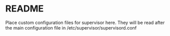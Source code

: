 # README

Place custom configuration files for supervisor here. They will be read after the main configuration file in /etc/supervisor/supervisord.conf